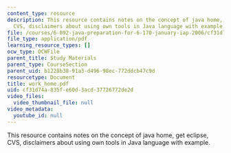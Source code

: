 ```yaml
---
content_type: resource
description: This resource contains notes on the concept of java home, get eclipse,
  CVS, disclaimers about using own tools in Java language with example.
file: /courses/6-092-java-preparation-for-6-170-january-iap-2006/cf31d74a835fe60d3acd37726772de2d_work_home.pdf
file_type: application/pdf
learning_resource_types: []
ocw_type: OCWFile
parent_title: Study Materials
parent_type: CourseSection
parent_uid: b1228b38-91a3-d496-98ec-772ddcb47c9d
resourcetype: Document
title: work_home.pdf
uid: cf31d74a-835f-e60d-3acd-37726772de2d
video_files:
  video_thumbnail_file: null
video_metadata:
  youtube_id: null
---
```

This resource contains notes on the concept of java home, get eclipse, CVS, disclaimers about using own tools in Java language with example.

